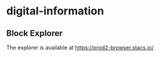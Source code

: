 # digital-information

## Block Explorer
The explorer is available at https://prod2-browser.stacs.io/
